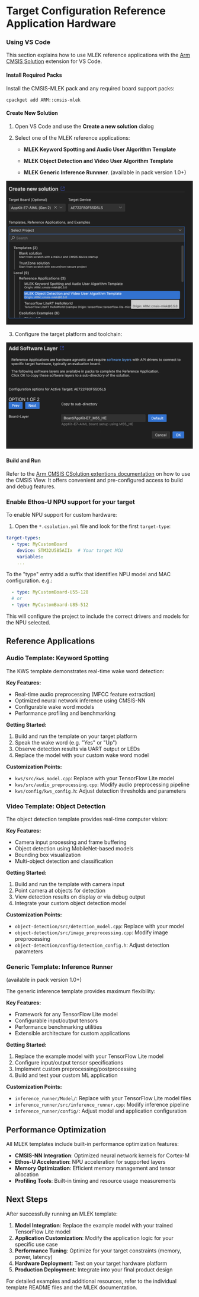 # Target Configuration Reference Application Hardware

<!-- markdownlint-disable MD013 -->
<!-- markdownlint-disable MD036 -->

### Using VS Code

This section explains how to use MLEK reference applications with the [Arm CMSIS Solution](https://marketplace.visualstudio.com/items?itemName=Arm.cmsis-csolution) extension for VS Code.

#### Install Required Packs

Install the CMSIS-MLEK pack and any required board support packs:

```shell
cpackget add ARM::cmsis-mlek
```

#### Create New Solution

1. Open VS Code and use the **Create a new solution** dialog
2. Select one of the MLEK reference applications:

   - **MLEK Keyword Spotting and Audio User Algorithm Template**

   - **MLEK Object Detection and Video User Algorithm Template** 

   - **MLEK Generic Inference Runnner**. (available in pack version 1.0+)


![Select MLEK Template](images/SelectMLEKTemplate.png)


3. Configure the target platform and toolchain:

![Configure MLEK Solution](images/ConfigureMLEKSolution.png)

#### Build and Run

Refer to the [Arm CMSIS CSolution extentions documentation](https://marketplace.visualstudio.com/items?itemName=Arm.cmsis-csolution#cmsis-view) on how to use the CMSIS View. It offers convenient and pre-configured access to build and debug features. 

### Enable Ethos-U NPU support for your target

To enable NPU support for custom hardware:

1. Open the `*.csolution.yml` file and look for the first `target-type`:

```yml
target-types:
  - type: MyCustomBoard
    device: STM32U585AIIx  # Your target MCU
    variables:
    ...
```
To the "type" entry add a suffix that identifies NPU model and MAC configuration. e.g.:
```yml
  - type: MyCustomBoard-U55-128 
  # or 
  - type: MyCustomBoard-U85-512
```

This will configure the project to include the correct drivers and models for the NPU selected.

## Reference Applications

### Audio Template: Keyword Spotting

The KWS template demonstrates real-time wake word detection:

**Key Features:**

- Real-time audio preprocessing (MFCC feature extraction)
- Optimized neural network inference using CMSIS-NN
- Configurable wake word models
- Performance profiling and benchmarking

**Getting Started:**

1. Build and run the template on your target platform
2. Speak the wake word (e.g. "Yes" or "Up")
3. Observe detection results via UART output or LEDs
4. Replace the model with your custom wake word model

**Customization Points:**

- `kws/src/kws_model.cpp`: Replace with your TensorFlow Lite model
- `kws/src/audio_preprocessing.cpp`: Modify audio preprocessing pipeline  
- `kws/config/kws_config.h`: Adjust detection thresholds and parameters

### Video Template: Object Detection

The object detection template provides real-time computer vision:

**Key Features:**

- Camera input processing and frame buffering
- Object detection using MobileNet-based models
- Bounding box visualization
- Multi-object detection and classification

**Getting Started:**

1. Build and run the template with camera input
2. Point camera at objects for detection
3. View detection results on display or via debug output
4. Integrate your custom object detection model

**Customization Points:**

- `object-detection/src/detection_model.cpp`: Replace with your model
- `object-detection/src/image_preprocessing.cpp`: Modify image preprocessing
- `object-detection/config/detection_config.h`: Adjust detection parameters

### Generic Template: Inference Runner 
(available in pack version 1.0+)

The generic inference template provides maximum flexibility:

**Key Features:**

- Framework for any TensorFlow Lite model
- Configurable input/output tensors
- Performance benchmarking utilities
- Extensible architecture for custom applications

**Getting Started:**

1. Replace the example model with your TensorFlow Lite model
2. Configure input/output tensor specifications
3. Implement custom preprocessing/postprocessing
4. Build and test your custom ML application

**Customization Points:**

- `inference_runner/Model/`: Replace with your TensorFlow Lite model files
- `inference_runner/src/inference_runner.cpp`: Modify inference pipeline
- `inference_runner/config/`: Adjust model and application configuration

## Performance Optimization

All MLEK templates include built-in performance optimization features:

- **CMSIS-NN Integration**: Optimized neural network kernels for Cortex-M
- **Ethos-U Acceleration**: NPU acceleration for supported layers
- **Memory Optimization**: Efficient memory management and tensor allocation
- **Profiling Tools**: Built-in timing and resource usage measurements


## Next Steps

After successfully running an MLEK template:

1. **Model Integration**: Replace the example model with your trained TensorFlow Lite model
2. **Application Customization**: Modify the application logic for your specific use case  
3. **Performance Tuning**: Optimize for your target constraints (memory, power, latency)
4. **Hardware Deployment**: Test on your target hardware platform
5. **Production Deployment**: Integrate into your final product design

For detailed examples and additional resources, refer to the individual template README files and the MLEK documentation.


